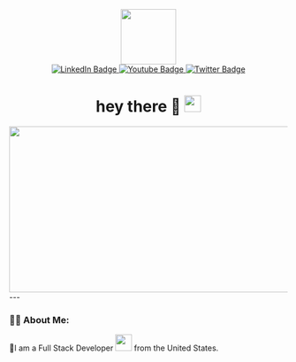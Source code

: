 <div id="header" align="center">
  <img src="https://media.giphy.com/media/M9gbBd9nbDrOTu1Mqx/giphy.gif" width="100"/>
</div>
<div id="badges" <div align="center"> 
  <a href="www.linkedin.com/in/drimnor--2a9027295">
    <img src="https://img.shields.io/badge/LinkedIn-blue?style=for-the-badge&logo=linkedin&logoColor=white" alt="LinkedIn Badge"/>
  </a>
  <a href="t14Vkw4fbYw0l8zfGT4PSQ">
    <img src="https://img.shields.io/badge/YouTube-red?style=for-the-badge&logo=youtube&logoColor=white" alt="Youtube Badge"/>
  </a>
  <a href="@Johanthepoolboi">
    <img src="https://img.shields.io/badge/Twitter-blue?style=for-the-badge&logo=twitter&logoColor=white" alt="Twitter Badge"/>
  </a>
</div id="badges">
<img src="https://komarev.com/ghpvc/?username=Drimnor&style=flat-square&color=blue" alt=""/>

<h1> <div align="center">
  hey there 👋
  <img src="https://media.giphy.com/media/hvRJCLFzcasrR4ia7z/giphy.gif" width="30px"/>
</h1>
<div align="center">
  <img src="https://media.giphy.com/media/dWesBcTLavkZuG35MI/giphy.gif" width="600" height="300"/>
</div>
---

### :man_technologist: About Me: 
👋I am a Full Stack Developer <img src="https://media.giphy.com/media/WUlplcMpOCEmTGBtBW/giphy.gif" width="30"> from the United States.
<!---
Drimnor/Drimnor is a ✨ special ✨ repository because its `README.md` (this file) appears on your GitHub profile.
You can click the Preview link to take a look at your changes.
--->
